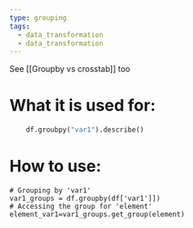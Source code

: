 ```yaml
---
type: grouping
tags:
  - data_transformation
  - data_transformation
---
```


See [[Groupby vs crosstab]] too
# What it is used for:

```python
	df.groubpy("var1").describe()
```


# How to use:

```
# Grouping by 'var1' 
var1_groups = df.groupby(df['var1']]) 
# Accessing the group for 'element' 
element_var1=var1_groups.get_group(element)
```
